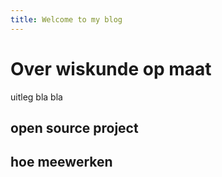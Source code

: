 ```yaml
---
title: Welcome to my blog
---
```


# Over wiskunde op maat 

uitleg bla bla 

## open source project 

## hoe meewerken 
